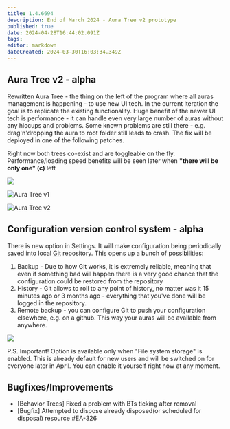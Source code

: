 ```yaml
---
title: 1.4.6694
description: End of March 2024 - Aura Tree v2 prototype
published: true
date: 2024-04-28T16:44:02.091Z
tags: 
editor: markdown
dateCreated: 2024-03-30T16:03:34.349Z
---
```


## Aura Tree v2 - alpha
Rewritten Aura Tree - the thing on the left of the program where all auras management is happening - to use new UI tech. In the current iteration the goal is to replicate the existing functionality. Huge benefit of the newer UI tech is performance - it can handle even very large number of auras without any hiccups and problems.
Some known problems are still there - e.g. drag'n'dropping the aura to root folder still leads to crash. The fix will be deployed in one of the following patches.

Right now both trees co-exist and are toggleable on the fly. Performance/loading speed benefits will be seen later when **"there will be only one" (c)** left

![](https://i.imgur.com/xH4j0NX.png)

![Aura Tree v1](https://i.imgur.com/vutwQoy.png) 

![Aura Tree v2](https://i.imgur.com/Nn0i7np.png)

## Configuration version control system - alpha
There is new option in Settings. It will make configuration being periodically saved into local [Git](https://en.wikipedia.org/wiki/Git) repository. This opens up a bunch of possibilities:
1) Backup - Due to how Git works, it is extremely reliable, meaning that even if something bad will happen there is a very good chance that the configuration could be restored from the repository
2) History - Git allows to roll to any point of history, no matter was it 15 minutes ago or 3 months ago - everything that you've done will be logged in the repository. 
3) Remote backup - you can configure Git to push your configuration elsewhere, e.g. on a github. This way your auras will be available from anywhere.

![](https://i.imgur.com/NnXJbcK.png)

P.S. Important! Option is available only when "File system storage" is enabled. This is already default for new users and will be switched on for everyone later in April. You can enable it yourself right now at any moment. 


## Bugfixes/Improvements
- [Behavior Trees] Fixed a problem with BTs ticking after removal
- [Bugfix] Attempted to dispose already disposed(or scheduled for disposal) resource #EA-326